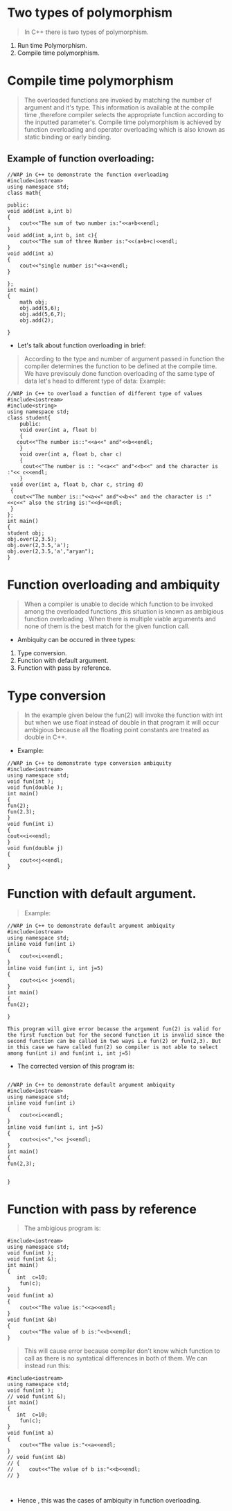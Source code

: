 # Two types of polymorphism
> In C++ there is two types of polymorphism.
1. Run time Polymorphism.
2. Compile time polymorphism.
# Compile time polymorphism
>The overloaded functions are invoked by matching the number of argument and it's type. This information is available at the compile time ,therefore compiler selects the appropriate function according to the inputted parameter's. Compile time polymorphism is achieved by function overloading and operator overloading which is also known as static binding or early binding.
## Example of function overloading:
```
//WAP in C++ to demonstrate the function overloading
#include<iostream>
using namespace std;
class math{

public:
void add(int a,int b)
{
    cout<<"The sum of two number is:"<<a+b<<endl;
}
void add(int a,int b, int c){
    cout<<"The sum of three Number is:"<<(a+b+c)<<endl;
}
void add(int a)
{
    cout<<"single number is:"<<a<<endl;
}

};
int main()
{
    math obj;
    obj.add(5,6);
    obj.add(5,6,7);
    obj.add(2);

}

```
- Let's talk about function overloading in brief:
> According to the type and number of argument passed in function the compiler determines the function to be defined at the compile time.
>We have previsouly done function overloading of the same type of data let's head to different type of data:
>Example:
```
//WAP in C++ to overload a function of different type of values
#include<iostream>
#include<string>
using namespace std;
class student{
    public:
    void over(int a, float b)
    {
   cout<<"The number is::"<<a<<" and"<<b<<endl;
    }
    void over(int a, float b, char c)
    {
     cout<<"The number is :: "<<a<<" and"<<b<<" and the character is :"<< c<<endl;
    }
 void over(int a, float b, char c, string d)
 {
  cout<<"The number is::"<<a<<" and"<<b<<" and the character is :"<<c<<" also the string is:"<<d<<endl;
 }
};
int main()
{
student obj;
obj.over(2,3.5);
obj.over(2,3.5,'a');
obj.over(2,3.5,'a',"aryan");
}

```
# Function overloading and ambiquity
> When a compiler is unable to decide which function to be invoked among the overloaded functions ,this situation is known as ambigious function overloading . When there is multiple viable arguments and none of them is the best match for the given function call.
- Ambiquity can be occured in three types:
1. Type conversion.
2. Function with default argument.
3. Function with pass by reference.

# Type conversion
> In the example given below the fun(2) will invoke the function with int but when we use float instead of double in that program it will occur ambigious because all the floating point constants are treated as double in C++.
- Example:
```
//WAP in C++ to demonstrate type conversion ambiquity
#include<iostream>
using namespace std;
void fun(int );
void fun(double );
int main()
{
fun(2);
fun(2.3);
}
void fun(int i)
{
cout<<i<<endl;
}
void fun(double j)
{
    cout<<j<<endl;
}
```

# Function with default argument.
>Example:
```
//WAP in C++ to demonstrate default argument ambiquity 
#include<iostream>
using namespace std;
inline void fun(int i)
{
    cout<<i<<endl;
}
inline void fun(int i, int j=5)
{
    cout<<i<< j<<endl;
}
int main()
{
fun(2);

}

This program will give error because the argument fun(2) is valid for the first function but for the second function it is invalid since the second function can be called in two ways i.e fun(2) or fun(2,3). But in this case we have called fun(2) so compiler is not able to select among fun(int i) and fun(int i, int j=5)

```
- The corrected version of this program is:
```

//WAP in C++ to demonstrate default argument ambiquity 
#include<iostream>
using namespace std;
inline void fun(int i)
{
    cout<<i<<endl;
}
inline void fun(int i, int j=5)
{
    cout<<i<<","<< j<<endl;
}
int main()
{
fun(2,3);


}
```
# Function with pass by reference
> The ambigious program is:
```
#include<iostream>
using namespace std;
void fun(int );
void fun(int &);
int main()
{
   int  c=10;
    fun(c);
}
void fun(int a)
{
    cout<<"The value is:"<<a<<endl;
}
void fun(int &b)
{
    cout<<"The value of b is:"<<b<<endl;
}
```
> This will cause error because compiler don't know which function to call as there is no syntatical differences in both of them. We can instead run this:
```
#include<iostream>
using namespace std;
void fun(int );
// void fun(int &);
int main()
{
   int  c=10;
    fun(c);
}
void fun(int a)
{
    cout<<"The value is:"<<a<<endl;
}
// void fun(int &b)
// {
//     cout<<"The value of b is:"<<b<<endl;
// }



```
- Hence , this was the cases of ambiquity in function overloading.